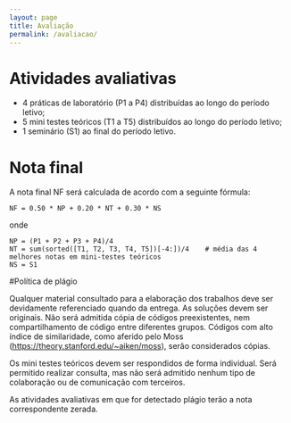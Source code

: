 ```yaml
---
layout: page
title: Avaliação
permalink: /avaliacao/
---
```


# Atividades avaliativas

* 4 práticas de laboratório (P1 a P4) distribuídas ao longo do período letivo;
* 5 mini testes teóricos (T1 a T5) distribuídos ao longo do período letivo;
* 1 seminário (S1) ao final do período letivo.

# Nota final

A nota final NF será calculada de acordo com a seguinte fórmula:

```
NF = 0.50 * NP + 0.20 * NT + 0.30 * NS
```

onde

```
NP = (P1 + P2 + P3 + P4)/4
NT = sum(sorted([T1, T2, T3, T4, T5])[-4:])/4    # média das 4 melhores notas em mini-testes teóricos
NS = S1
```

#Política de plágio

Qualquer material consultado para a elaboração dos trabalhos deve ser devidamente referenciado quando da entrega. As soluções devem ser originais. Não será admitida cópia de códigos preexistentes, nem compartilhamento de código entre diferentes grupos. Códigos com alto índice de similaridade, como aferido pelo Moss (https://theory.stanford.edu/~aiken/moss), serão considerados cópias.

Os mini testes teóricos devem ser respondidos de forma individual. Será permitido realizar consulta, mas não será admitido nenhum tipo de colaboração ou de comunicação com terceiros.

As atividades avaliativas em que for detectado plágio terão a nota correspondente zerada.

